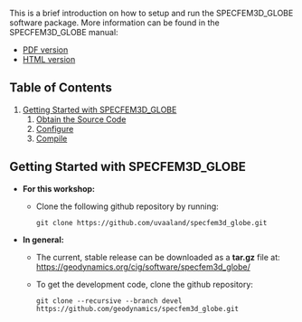 This is a brief introduction on how to setup and run the SPECFEM3D_GLOBE
software package. More information can be found in the SPECFEM3D_GLOBE manual:

* [PDF version](https://geodynamics.org/cig/software/specfem3d_globe/specfem3d_globe-manual.pdf)
* [HTML version](http://specfem3d-globe.readthedocs.io/en/latest/)


## Table of Contents
1. [Getting Started with SPECFEM3D_GLOBE](#getting_started)
    1. [Obtain the Source Code](#source_code)
    2. [Configure](#configuration)
    3. [Compile](#compilation)

## Getting Started with SPECFEM3D_GLOBE<a name="getting_started"></a>

* **For this workshop:**
  * Clone the following github repository by running:

        git clone https://github.com/uvaaland/specfem3d_globe.git


* **In general:**
  * The current, stable release can be downloaded as a **tar.gz** file at:
  https://geodynamics.org/cig/software/specfem3d_globe/ 

  * To get the development code, clone the github repository:

        git clone --recursive --branch devel https://github.com/geodynamics/specfem3d_globe.git
